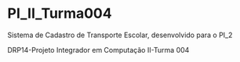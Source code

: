 # PI_II_Turma004

Sistema de Cadastro de Transporte Escolar, desenvolvido para o PI_2

DRP14-Projeto Integrador em Computação II-Turma 004
